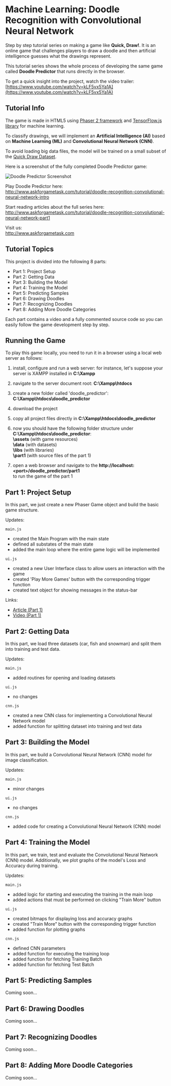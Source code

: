 # Machine Learning: Doodle Recognition with Convolutional Neural Network

Step by step tutorial series on making a game like **Quick, Draw!**. It is an online game that challenges players to draw a doodle and then artificial intelligence guesses what the drawings represent.

This tutorial series shows the whole process of developing the same game called **Doodle Predictor** that runs directly in the browser.

To get a quick insight into the project, watch the video trailer:  
[https://www.youtube.com/watch?v=kLF5vx5Ya1A](https://www.youtube.com/watch?v=kLF5vx5Ya1A)


## Tutorial Info

The game is made in HTML5 using [Phaser 2 framework](http://phaser.io/) and [TensorFlow.js library](https://js.tensorflow.org/) for machine learning. 

To classify drawings, we will implement an **Artificial Intelligence (AI)** based on **Machine Learning (ML)** and **Convolutional Neural Network (CNN)**.

To avoid loading big data files, the model will be trained on a small subset of the [Quick Draw Dataset](https://quickdraw.withgoogle.com/data).

Here is a screenshot of the fully completed Doodle Predictor game:  
  
![Doodle Predictor Screenshot](https://github.com/ssusnic/Machine-Learning-Doodle-Recognition/raw/master/screenshots/machine_learning_doodle_s1_640x360.png "Doodle Predictor Screenshot")

Play Doodle Predictor here:  
http://www.askforgametask.com/tutorial/doodle-recognition-convolutional-neural-network-intro

Start reading articles about the full series here:  
http://www.askforgametask.com/tutorial/doodle-recognition-convolutional-neural-network-part1 

Visit us:  
http://www.askforgametask.com



## Tutorial Topics

This project is divided into the following 8 parts:

* Part 1: Project Setup  
* Part 2: Getting Data  
* Part 3: Building the Model  
* Part 4: Training the Model  
* Part 5: Predicting Samples  
* Part 6: Drawing Doodles  
* Part 7: Recognizing Doodles  
* Part 8: Adding More Doodle Categories  

Each part contains a video and a fully commented source code so you can easily follow the game development step by step.



## Running the Game

To play this game locally, you need to run it in a browser using a local web server as follows:

1. install, configure and run a web server: for instance, let's suppose your server is XAMPP installed in **C:\Xampp** 
2. navigate to the server document root: **C:\Xampp\htdocs**
3. create a new folder called 'doodle_predictor': **C:\Xampp\htdocs\doodle_predictor**
4. download the project
5. copy all project files directly in **C:\Xampp\htdocs\doodle_predictor**
6. now you should have the following folder structure under **C:\Xampp\htdocs\doodle_predictor**:  
	**\assets** (with game resources)  
	**\data** (with datasets)  
	**\libs** (with libraries)  
	**\part1** (with source files of the part 1)  

7. open a web browser and navigate to the **http\://localhost:\<port\>/doodle_predictor/part1**  
  to run the game of the part 1


## Part 1: Project Setup 

In this part, we just create a new Phaser Game object and build the basic game structure. 

Updates:  

`main.js`
- created the Main Program with the main state
- defined all substates of the main state
- added the main loop where the entire game logic will be implemented


`ui.js`
- created a new User Interface class to allow users an interaction with the game
- created 'Play More Games' button with the corresponding trigger function
- created text object for showing messages in the status-bar

Links: 
* [Article (Part 1)](http://www.askforgametask.com/tutorial/doodle-recognition-convolutional-neural-network-part1)  
* [Video (Part 1)](https://www.youtube.com/watch?v=kLF5vx5Ya1A)


## Part 2: Getting Data

In this part, we load three datasets (car, fish and snowman) and split them into training and test data.

Updates:  

`main.js`
- added routines for opening and loading datasets

`ui.js`
- no changes

`cnn.js`
- created a new CNN class for implementing a Convolutional Neural Network model
- added function for splitting dataset into training and test data


## Part 3: Building the Model

In this part, we build a Convolutional Neural Network (CNN) model for image classification.

Updates:  

`main.js`
- minor changes

`ui.js`
- no changes

`cnn.js`
- added code for creating a Convolutional Neural Network (CNN) model


## Part 4: Training the Model

In this part, we train, test and evaluate the Convolutional Neural Network (CNN) model. Additionally, we plot graphs of the model's Loss and Accuracy during training.

Updates:  

`main.js`
- added logic for starting and executing the training in the main loop
- added actions that must be performed on clicking "Train More" button

`ui.js`
- created bitmaps for displaying loss and accuracy graphs
- created "Train More" button with the corresponding trigger function
- added function for plotting graphs

`cnn.js`
- defined CNN parameters
- added function for executing the training loop
- added function for fetching Training Batch
- added function for fetching Test Batch


## Part 5: Predicting Samples

Coming soon...


## Part 6: Drawing Doodles

Coming soon...


## Part 7: Recognizing Doodles

Coming soon...


## Part 8: Adding More Doodle Categories

Coming soon...

